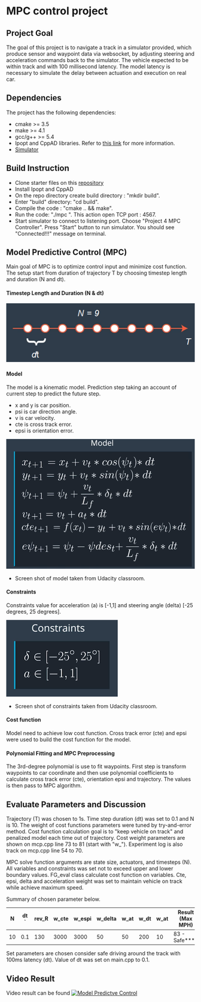 # MPC control project

## Project Goal

The goal of this project is to navigate a track in a simulator provided, which produce sensor and waypoint data via websocket, by adjusting steering and acceleration commands back to the simulator. The vehicle expected to be within track and with 100 millisecond latency. The model latency is necessary to simulate the delay between actuation and execution on real car.

## Dependencies
The project has the following dependencies:

- cmake >= 3.5
- make >= 4.1
- gcc/g++ >= 5.4
- Ipopt and CppAD libraries. Refer to [this link](https://github.com/udacity/CarND-MPC-Project/blob/master/install_Ipopt_CppAD.md) for more information.
- [Simulator](https://github.com/udacity/self-driving-car-sim)

## Build Instruction
- Clone starter files on this [repository](https://github.com/udacity/CarND-MPC-Project)
- Install Ipopt and CppAD
- On the repo directory create build directory : "mkdir build".
- Enter "build" directory: "cd build".
- Compile the code : "cmake .. && make".
- Run the code: "./mpc ". This action open TCP port : 4567.
- Start simulator to connect to listening port.
Choose "Project 4 MPC Controller". Press "Start" button to run simulator. You should see "Connected!!!" message on terminal.

## Model Predictive Control (MPC)

Main goal of MPC is to optimize control input and minimize cost function. The setup start from duration of trajectory T by choosing timestep length and duration (N and dt).

#### Timestep Length and Duration (N & dt)

![MPC](./images/step.png)

#### Model

The model is a kinematic model. Prediction step taking an account of current step to predict the future step.

* x and y is car position.
* psi is car direction angle.
* v is car velocity.
* cte is cross track error.
* epsi is orientation error.

![MPC](./images/model.png)

* Screen shot of model taken from Udacity classroom.

#### Constraints

Constraints value for acceleration (a) is [-1,1] and steering angle (delta) [-25 degrees, 25 degrees].

![constrain](./images/constrain.png)

* Screen shot of constraints taken from Udacity classroom.

#### Cost function

Model need to achieve low cost function. Cross track error (cte) and epsi were used to build the cost function for the model.

#### Polynomial Fitting and MPC Preprocessing
The 3rd-degree polynomial is use to fit waypoints. First step is transform waypoints to car coordinate and then use polynomial coefficients to calculate cross track error (cte), orientation epsi and trajectory. The values is then pass to MPC algorithm.

## Evaluate Parameters and Discussion

Trajectory (T) was chosen to 1s. Time step duration (dt) was set to 0.1 and N is 10. The weight of cost functions parameters were tuned by try-and-error method. Cost function calculation goal is to "keep vehicle on track" and penalized model each time out of trajectory. Cost weight parameters are shown on mcp.cpp line 73 to 81 (start with "w_"). Experiment log is also track on mcp.cpp line 54 to 70.

MPC solve function arguments are state size, actuators, and timesteps (N). All variables and constraints was set not to exceed upper and lower boundary values. FG_eval class calculate cost function on variables. Cte, epsi, delta and acceleration weight was set to maintain vehicle on track while achieve maximum speed.

Summary of chosen parameter below.

| N | dt `|rev_R|w_cte|w_espi|w_delta|w_at|w_dt|w_at|Result (Max MPH)          |
|---|-----|-----|-----|------|-------|----|----|----|--------------------------|
|10 | 0.1 |130  |3000 |3000  | 50    | 50 | 200| 10 | 83 - Safe****            |

Set parameters are chosen consider safe driving around the track with 100ms latency (dt). Value of dt was set on main.cpp to  0.1.


## Video Result

Video result can be found [![Model Predictve Control](http://img.youtube.com/vi/zGZOGLE_N9o/0.jpg)](https://www.youtube.com/watch?v=zGZOGLE_N9o "MPC")
